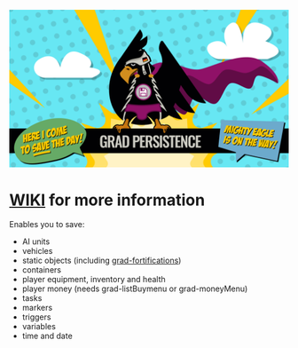 ![grad-persistence-Mighty-Eagle.png](grad-persistence-Mighty-Eagle.png)

# [WIKI](https://github.com/gruppe-adler/grad-persistence/wiki) for more information

Enables you to save:

* AI units
* vehicles
* static objects (including [grad-fortifications](https://github.com/gruppe-adler/grad-fortifications))
* containers
* player equipment, inventory and health
* player money (needs grad-listBuymenu or grad-moneyMenu)
* tasks
* markers
* triggers
* variables
* time and date
